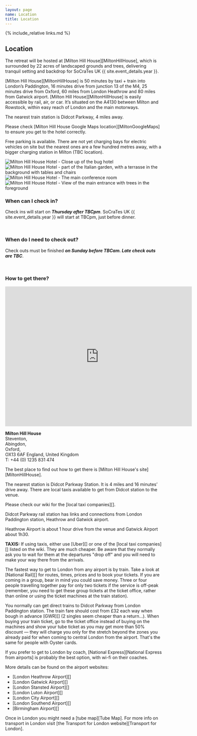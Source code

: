 ```yaml
---
layout: page
name: Location
title: Location
---
```


{% include_relative links.md %}

## Location

The retreat will be hosted at [Milton Hill House][MiltonHillHouse], which is surrounded by 22 acres of landscaped grounds and trees, delivering tranquil setting and backdrop for SoCraTes UK {{ site.event_details.year }}.

[Milton Hill House][MiltonHillHouse] is 50 minutes by taxi + train into London’s Paddington, 16 minutes drive from junction 13 of the M4, 25 minutes drive from Oxford, 60 miles from London Heathrow and 80 miles from Gatwick airport. [Milton Hill House][MiltonHillHouse] is easily accessible by rail, air, or car. It’s situated on the A4130 between Milton and Rowstock, within easy reach of London and the main motorways.

The nearest train station is Didcot Parkway, 4 miles away.

Please check [Milton Hill House Google Maps location][MiltonGoogleMaps] to ensure you get to the hotel correctly.

Free parking is available. There are not yet charging bays for electric vehicles on site but the nearest ones are a few hundred metres away, with a bigger charging station in Milton (TBC location).

<div class="conference-location-images">
	<div class="row">
		<div class="col-md-6">
			<img src="img/miltonhill/Milton-BeeAndBee.jpg" class="thumbnail img-responsive" alt="Milton Hill House Hotel - Close up of the bug hotel"/>
		</div>
		<div class="col-md-6">
			<img src="img/miltonhill/Italian_garden.jpg" class="thumbnail img-responsive" alt="Milton Hill House Hotel - part of the Italian garden, with a terrasse in the background with tables and chairs"/>
		</div>
	</div>
	<div class="row">
		<div class="col-md-6">
			<img src="img/miltonhill/Main_Room_Wisteria.jpg" class="thumbnail img-responsive" alt="Milton Hill House Hotel - The main conference room"/>
		</div>
		<div class="col-md-6">
			<img src="img/miltonhill/building_reception.jpeg" class="thumbnail img-responsive" alt="Milton Hill House Hotel - View of the main entrance with trees in the foreground"/>
		</div>
	</div>
</div>

### When can I check in?

Check ins will start on ***Thursday after TBCpm***. SoCraTes UK {{ site.event_details.year }} will start at TBCpm, just before dinner.

<br>

### When do I need to check out?

Check outs must be finished ***on Sunday before TBCam. Late check outs are TBC***.

<br>

### How to get there?

<iframe src="https://www.google.com/maps/embed?pb=!1m18!1m12!1m3!1d631797.7232249748!2d-1.9893201826891131!3d51.788619886494786!2m3!1f0!2f0!3f0!3m2!1i1024!2i768!4f13.1!3m3!1m2!1s0x4876b9eb9a21583d%3A0x8f588d495e266418!2sMilton%20Hill%20House!5e0!3m2!1sen!2suk!4v1705788861682!5m2!1sen!2suk" width="600" height="450" style="border:0;" allowfullscreen="" loading="lazy" referrerpolicy="no-referrer-when-downgrade"></iframe>

**Milton Hill House** <br>
Steventon, <br>
Abingdon, <br>
Oxford, <br>
OX13 6AF
England, United Kingdom<br>
T: +44 (0) 1235 831 474

The best place to find out how to get there is [Milton Hill House's site][MiltonHillHouse].

The nearest station is Didcot Parkway Station. It is 4 miles and 16 minutes’ drive away. There are local taxis available to get from Didcot station to the venue.

Please check our wiki for the [local taxi companies][].

Didcot Parkway rail station has links and connections from London Paddington station, Heathrow and Gatwick airport.

Heathrow Airport is about 1 hour drive from the venue and Gatwick Airport about 1h30.

__TAXIS:__ If using taxis, either use [Uber][] or one of the [local taxi companies][] listed on the wiki. They are much cheaper. Be aware that they normally ask you to wait for them at the departures "drop off" and you will need to make your way there from the arrivals. 

The fastest way to get to London from any airport is by train. Take a look at [National Rail][] for routes, times, prices and to book your tickets. If you are coming in a group, bear in mind you could save money. Three or four people travelling together pay for only two tickets if the service is off-peak (remember, you need to get these group tickets at the ticket office, rather than online or using the ticket machines at the train station).

You normally can get direct trains to Didcot Parkway from London Paddington station. The train fare should cost from £32 each way when bough in advance [GWR][] (2 singles seem cheaper than a return...). When buying your train ticket, go to the ticket office instead of buying on the machines and show your tube ticket as you may get more than 50% discount — they will charge you only for the stretch beyond the zones you already paid for when coming to central London from the airport. That's the same for people with Oyster cards.

If you prefer to get to London by coach, [National Express][National Express from airports] is probably the best option, with wi-fi on their coaches.

More details can be found on the airport websites:

- [London Heathrow Airport][]
- [London Gatwick Airport][]
- [London Stansted Airport][]
- [London Luton Airport][]
- [London City Airport][]
- [London Southend Airport][]
- [Birmingham Airport][]

Once in London you might need a [tube map][Tube Map]. For more info on transport in London visit [the Transport for London website][Transport for London].
